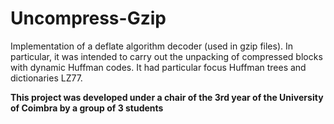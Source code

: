 # Uncompress-Gzip


Implementation of a deflate algorithm decoder (used in gzip files). In particular, it was intended to carry out the unpacking of compressed blocks with dynamic Huffman codes. It had particular focus Huffman trees and dictionaries LZ77.


<b> This project was developed under a chair of the 3rd year of the University of Coimbra by a group of 3 students </b>

